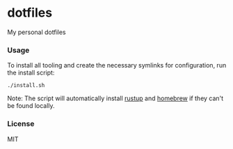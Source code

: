 # dotfiles

My personal dotfiles

### Usage

To install all tooling and create the necessary symlinks for configuration, run the install script:

```
./install.sh
```

Note: The script will automatically install [rustup](https://rustup.rs/) and
[homebrew](https://brew.sh/) if they can't be found locally.

### License

MIT
